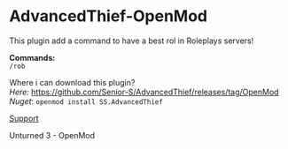 # AdvancedThief-OpenMod
This plugin add a command to have a best rol in Roleplays servers!

**Commands:**<br />
`/rob`

Where i can download this plugin?<br />
*Here:* https://github.com/Senior-S/AdvancedThief/releases/tag/OpenMod <br />
*Nuget*: `openmod install SS.AdvancedThief`

[Support](https://discord.com/invite/wMrPygv)

Unturned 3 - OpenMod
